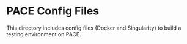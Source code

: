 # PACE Config Files

This directory includes config files (Docker and Singularity) to build a testing environment on PACE.
